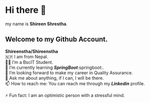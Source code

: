 # Hi there 👋
my name is **Shireen Shrestha**.
## Welcome to my **Github Account**.

**Shireenstha/Shireenstha** <br>
🇳🇵 I am from Nepal. <br>
👩‍🎓 I’m a BscIT Student.<br>
  🌱 I’m currently learning ***SpringBoot***:springboot:.<br>
  👯 I’m looking forward to make my career in Quality Assurance.<br>
  💬 Ask me about anything, if I can, I will be there.<br>
 📫 How to reach me: You can reach me through my ***Linkedin*** profile.<br>
  
 ⚡ Fun fact: I am an optimistic person with a stressful mind.
  

